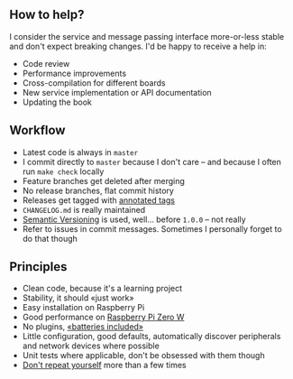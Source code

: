 ## How to help?

I consider the service and message passing interface more-or-less stable and don't expect breaking changes. I'd be happy to receive a help in:

- Code review
- Performance improvements
- Cross-compilation for different boards
- New service implementation or API documentation
- Updating the book

## Workflow

- Latest code is always in `master`
- I commit directly to `master` because I don't care – and because I often run `make check` locally
- Feature branches get deleted after merging
- No release branches, flat commit history
- Releases get tagged with [annotated tags](https://git-scm.com/book/en/v2/Git-Basics-Tagging)
- `CHANGELOG.md` is really maintained
- [Semantic Versioning](https://semver.org/) is used, well… before `1.0.0` – not really
- Refer to issues in commit messages. Sometimes I personally forget to do that though

## Principles

- Clean code, because it's a learning project
- Stability, it should «just work»
- Easy installation on Raspberry Pi
- Good performance on [Raspberry Pi Zero W](https://www.raspberrypi.org/products/raspberry-pi-zero-w/)
- No plugins, [«batteries included»](https://en.wikipedia.org/wiki/Batteries_Included)
- Little configuration, good defaults, automatically discover peripherals and network devices where possible
- Unit tests where applicable, don't be obsessed with them though
- [Don't repeat yourself](https://en.wikipedia.org/wiki/Don%27t_repeat_yourself) more than a few times
